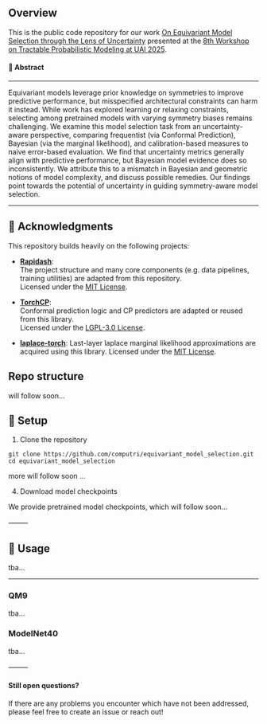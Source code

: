 ## Overview

This is the public code repository for our work
[On Equivariant Model Selection through the Lens of Uncertainty](https://arxiv.org/abs/2506.18629) presented at the [8th Workshop on Tractable Probabilistic Modeling at UAI 2025](https://tractable-probabilistic-modeling.github.io/tpm2025/).


#### 📝 Abstract 
---

Equivariant models leverage prior knowledge on symmetries to improve predictive performance, but misspecified architectural constraints can harm it instead. While work has explored learning or relaxing constraints, selecting among pretrained models with varying symmetry biases remains challenging. We examine this model selection task from an uncertainty-aware perspective, comparing frequentist (via Conformal Prediction), Bayesian (via the marginal likelihood), and calibration-based measures to naive error-based evaluation. We find that uncertainty metrics generally align with predictive performance, but Bayesian model evidence does so inconsistently. We attribute this to a mismatch in Bayesian and geometric notions of model complexity, and discuss possible remedies. Our findings point towards the potential of uncertainty in guiding symmetry-aware model selection.

---

## 📌 Acknowledgments

This repository builds heavily on the following projects:

- [**Rapidash**](https://github.com/Sharvaree/EquivarianceStudy):  
  The project structure and many core components (e.g. data pipelines, training utilities) are adapted from this repository.  
  Licensed under the [MIT License](https://github.com/Sharvaree/EquivarianceStudy/blob/main/LICENSE).

- [**TorchCP**](https://github.com/ml-stat-sustech/torchcp):  
  Conformal prediction logic and CP predictors are adapted or reused from this library.  
  Licensed under the [LGPL-3.0 License](https://www.gnu.org/licenses/lgpl-3.0.html).

- [**laplace-torch**](https://github.com/aleximmer/laplace): Last-layer laplace marginal likelihood 
  approximations are acquired using this library.
  Licensed under the [MIT License](https://github.com/aleximmer/Laplace/blob/main/LICENSE.txt).


## Repo structure
will follow soon...


</pre>

## 🔧 Setup

1. Clone the repository
```
git clone https://github.com/computri/equivariant_model_selection.git
cd equivariant_model_selection
```

more will follow soon ...

4. Download model checkpoints

We provide pretrained model checkpoints, which will follow soon...

⸻


## 🚀 Usage

tba...

---


### QM9
tba...

### ModelNet40
tba...

⸻

#### Still open questions?

If there are any problems you encounter which have not been addressed, please feel free to create an issue or reach out! 
